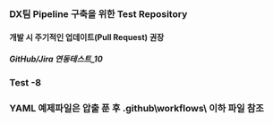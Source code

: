 ### DX팀 Pipeline 구축을 위한 Test Repository
#### 개발 시 주기적인 업데이트(Pull Request) 권장 ####
##### GitHub/Jira 연동테스트_10 #####
### Test -8 ###

### YAML 예제파일은 압출 푼 후 \.github\workflows\ 이하 파일 참조
